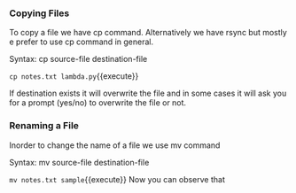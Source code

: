### Copying Files

To copy a file we have cp command. Alternatively we have rsync but mostly e prefer to use cp command in general.

Syntax: cp source-file destination-file

`cp notes.txt lambda.py`{{execute}}

If destination exists it will overwrite the file and in some cases it will ask you for a prompt (yes/no) to overwrite the file or not.

### Renaming a File

Inorder to change the name of a file we use mv command

Syntax: mv source-file destination-file

`mv notes.txt sample`{{execute}} Now you can observe that 